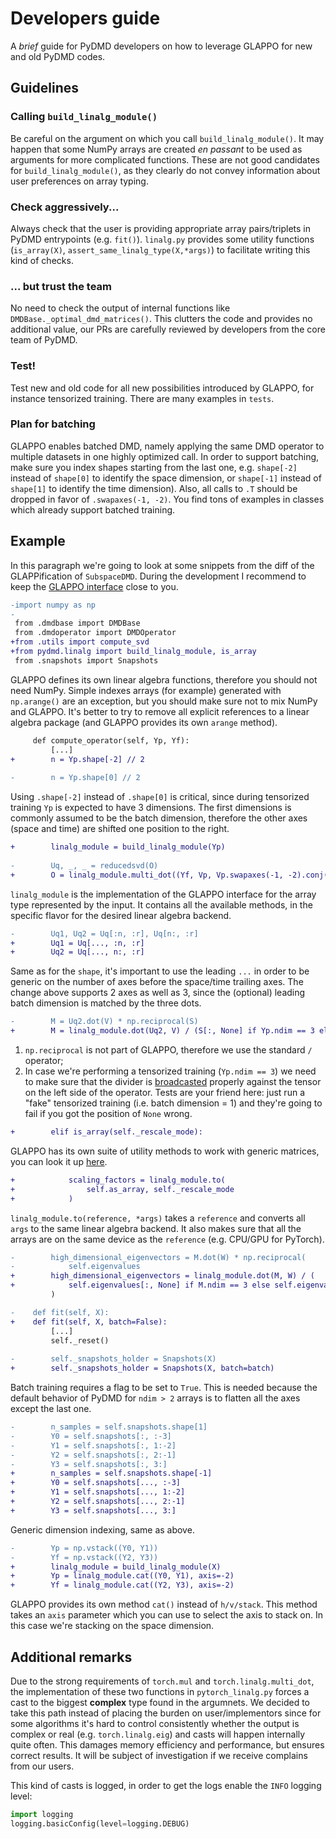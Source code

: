 # Developers guide

A *brief* guide for PyDMD developers on how to leverage GLAPPO for new and old PyDMD codes.

## Guidelines

### Calling `build_linalg_module()`

Be careful on the argument on which you call `build_linalg_module()`. It may happen that some NumPy arrays
are created *en passant* to be used as arguments for more complicated functions. These are not good candidates
for `build_linalg_module()`, as they clearly do not convey information about user preferences on array typing.

### Check aggressively...

Always check that the user is providing appropriate array pairs/triplets in PyDMD entrypoints (e.g. `fit()`).
`linalg.py` provides some utility functions (`is_array(X)`, `assert_same_linalg_type(X,*args)`) to facilitate writing
this kind of checks.

### ... but trust the team

No need to check the output of internal functions like `DMDBase._optimal_dmd_matrices()`. This clutters the
code and provides no additional value, our PRs are carefully reviewed by developers from the core team of
PyDMD.

### Test!

Test new and old code for all new possibilities introduced by GLAPPO, for instance tensorized training. There are
many examples in `tests`.

### Plan for batching

GLAPPO enables batched DMD, namely applying the same DMD operator to multiple datasets in one highly optimized call.
In order to support batching, make sure you index shapes starting from the last one, e.g. `shape[-2]` instead of
`shape[0]` to identify the space dimension, or `shape[-1]` instead of `shape[1]` to identify the time dimension).
Also, all calls to `.T` should be dropped in favor of `.swapaxes(-1, -2)`. You find tons of examples in classes which
already support batched training.

## Example

In this paragraph we're going to look at some snippets from the diff of the GLAPPification of `SubspaceDMD`. 
During the development I recommend to keep the 
[GLAPPO interface](https://github.com/fandreuz/PyDMD/blob/generic-linalg/pydmd/linalg/linalg_base.py)
close to you.

```diff
-import numpy as np
-
 from .dmdbase import DMDBase
 from .dmdoperator import DMDOperator
+from .utils import compute_svd
+from pydmd.linalg import build_linalg_module, is_array
 from .snapshots import Snapshots
 ```

GLAPPO defines its own linear algebra functions, therefore you should not need NumPy. Simple
indexes arrays (for example) generated with `np.arange()` are an exception, but you should
make sure not to mix NumPy and GLAPPO. It's better to try to remove all explicit references to
a linear algebra package (and GLAPPO provides its own `arange` method).

```diff
     def compute_operator(self, Yp, Yf):
         [...]
+        n = Yp.shape[-2] // 2
 
-        n = Yp.shape[0] // 2
```

Using `.shape[-2]` instead of `.shape[0]` is critical, since during tensorized training
`Yp` is expected to have 3 dimensions. The first dimensions is commonly assumed to be the
batch dimension, therefore the other axes (space and time) are shifted one position to the right.

```diff
+        linalg_module = build_linalg_module(Yp)
 
-        Uq, _, _ = reducedsvd(O)
+        O = linalg_module.multi_dot((Yf, Vp, Vp.swapaxes(-1, -2).conj()))
```

`linalg_module` is the implementation of the GLAPPO interface for the array type represented by
the input. It contains all the available methods, in the specific flavor for the desired
linear algebra backend.

```diff
-        Uq1, Uq2 = Uq[:n, :r], Uq[n:, :r]
+        Uq1 = Uq[..., :n, :r]
+        Uq2 = Uq[..., n:, :r]
```

Same as for the `shape`, it's important to use the leading `...` in order to be generic
on the number of axes before the space/time trailing axes. The change above supports 2
axes as well as 3, since the (optional) leading batch dimension is matched by the three
dots.

```diff 
-        M = Uq2.dot(V) * np.reciprocal(S)
+        M = linalg_module.dot(Uq2, V) / (S[:, None] if Yp.ndim == 3 else S)
```

1. `np.reciprocal` is not part of GLAPPO, therefore we use the standard `/` operator;
2. In case we're performing a tensorized training (`Yp.ndim == 3`) we need to make sure
    that the divider is [broadcasted](https://numpy.org/doc/stable/user/basics.broadcasting.html)
    properly against the tensor on the left side of the operator. Tests are your friend here:
    just run a "fake" tensorized training (i.e. batch dimension = 1) and they're going to fail
    if you got the position of `None` wrong.

```diff
+        elif is_array(self._rescale_mode):
```

GLAPPO has its own suite of utility methods to work with generic matrices, you can look it up
[here](https://github.com/fandreuz/PyDMD/blob/generic-linalg/pydmd/linalg/linalg_utils.py).

```diff
+            scaling_factors = linalg_module.to(
+                self.as_array, self._rescale_mode
+            )
```

`linalg_module.to(reference, *args)` takes a `reference` and converts all `args` to the same linear
algebra backend. It also makes sure that all the arrays are on the same device as the `reference`
(e.g. CPU/GPU for PyTorch).

```diff
-        high_dimensional_eigenvectors = M.dot(W) * np.reciprocal(
-            self.eigenvalues
+        high_dimensional_eigenvectors = linalg_module.dot(M, W) / (
+            self.eigenvalues[:, None] if M.ndim == 3 else self.eigenvalues
         )
```

```diff
-    def fit(self, X):
+    def fit(self, X, batch=False):
         [...]
         self._reset()
 
-        self._snapshots_holder = Snapshots(X)
+        self._snapshots_holder = Snapshots(X, batch=batch)
```

Batch training requires a flag to be set to `True`. This is needed because the
default behavior of PyDMD for `ndim > 2` arrays is to flatten all the axes except
the last one.

```diff
-        n_samples = self.snapshots.shape[1]
-        Y0 = self.snapshots[:, :-3]
-        Y1 = self.snapshots[:, 1:-2]
-        Y2 = self.snapshots[:, 2:-1]
-        Y3 = self.snapshots[:, 3:]
+        n_samples = self.snapshots.shape[-1]
+        Y0 = self.snapshots[..., :-3]
+        Y1 = self.snapshots[..., 1:-2]
+        Y2 = self.snapshots[..., 2:-1]
+        Y3 = self.snapshots[..., 3:]
```

Generic dimension indexing, same as above.

```diff
-        Yp = np.vstack((Y0, Y1))
-        Yf = np.vstack((Y2, Y3))
+        linalg_module = build_linalg_module(X)
+        Yp = linalg_module.cat((Y0, Y1), axis=-2)
+        Yf = linalg_module.cat((Y2, Y3), axis=-2)
```

GLAPPO provides its own method `cat()` instead of `h/v/stack`. This method takes
an `axis` parameter which you can use to select the axis to stack on. In this case
we're stacking on the space dimension.

## Additional remarks

Due to the strong requirements of `torch.mul` and `torch.linalg.multi_dot`, the implementation of these
two functions in `pytorch_linalg.py` forces a cast to the biggest **complex** type found in the argumnets.
We decided to take this path instead of placing the burden on user/implementors since for some algorithms
it's hard to control consistently whether the output is complex or real (e.g. `torch.linalg.eig`) and casts
will happen internally quite often. This damages memory efficiency and performance, but ensures correct 
results. It will be subject of investigation if we receive complains from our users.

This kind of casts is logged, in order to get the logs enable the `INFO` logging level:
```python
import logging
logging.basicConfig(level=logging.DEBUG)
```
